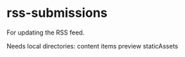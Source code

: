 rss-submissions
===============
For updating the RSS feed.

Needs local directories:
content
items
preview
staticAssets
